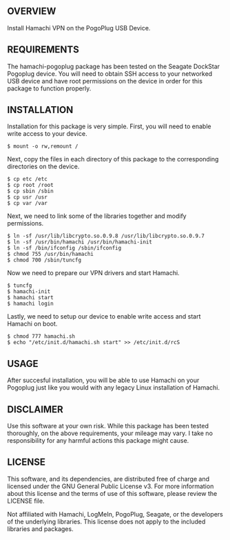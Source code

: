 ## OVERVIEW

Install Hamachi VPN on the PogoPlug USB Device.


## REQUIREMENTS

The hamachi-pogoplug package has been tested on the Seagate DockStar Pogoplug device. You will need to obtain SSH access to your networked USB device and have root permissions on the device in order for this package to function properly.


## INSTALLATION

Installation for this package is very simple. First, you will need to enable write access to your device. 

    $ mount -o rw,remount /

Next, copy the files in each directory of this package to the corresponding directories on the device.

    $ cp etc /etc
    $ cp root /root
    $ cp sbin /sbin
    $ cp usr /usr
    $ cp var /var

Next, we need to link some of the libraries together and modify permissions.

    $ ln -sf /usr/lib/libcrypto.so.0.9.8 /usr/lib/libcrypto.so.0.9.7
    $ ln -sf /usr/bin/hamachi /usr/bin/hamachi-init
    $ ln -sf /bin/ifconfig /sbin/ifconfig
    $ chmod 755 /usr/bin/hamachi
    $ chmod 700 /sbin/tuncfg

Now we need to prepare our VPN drivers and start Hamachi.

    $ tuncfg
    $ hamachi-init
    $ hamachi start
    $ hamachi login

Lastly, we need to setup our device to enable write access and start Hamachi on boot.

    $ chmod 777 hamachi.sh
    $ echo "/etc/init.d/hamachi.sh start" >> /etc/init.d/rcS


## USAGE

After succesful installation, you will be able to use Hamachi on your Pogoplug just like you would with any legacy Linux installation of Hamachi.


## DISCLAIMER

Use this software at your own risk. While this package has been tested thoroughly, on the above requirements, your mileage may vary. I take no responsibility for any harmful actions this package might cause.


## LICENSE

This software, and its dependencies, are distributed free of charge and licensed under the GNU General Public License v3. For more information about this license and the terms of use of this software, please review the LICENSE file.

Not affiliated with Hamachi, LogMeIn, PogoPlug, Seagate, or the developers of the underlying libraries. This license does not apply to the included libraries and packages.
